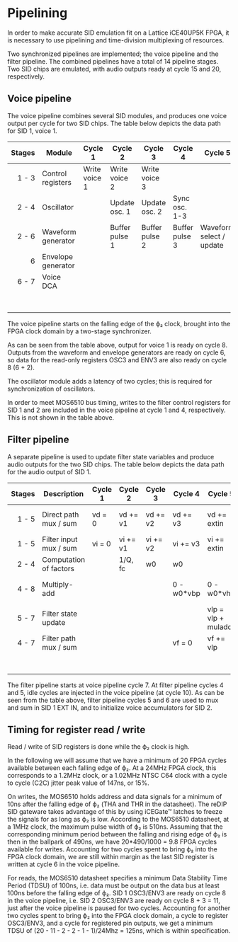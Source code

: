 # Pipelining

In order to make accurate SID emulation fit on a Lattice iCE40UP5K FPGA, it is
necessary to use pipelining and time-division multiplexing of resources.

Two synchronized pipelines are implemented; the voice pipeline and the filter
pipeline. The combined pipelines have a total of 14 pipeline stages. Two SID
chips are emulated, with audio outputs ready at cycle 15 and 20, respectively.

## Voice pipeline

The voice pipeline combines several SID modules, and produces one voice output
per cycle for two SID chips. The table below depicts the data path for SID 1,
voice 1.

| Stages | Module             | Cycle 1        | Cycle 2        | Cycle 3        | Cycle 4        | Cycle 5                  | Cycle 6            | Cycle 7               | Cycle 8     |
|  ----: | -------------------| -------------- |--------------- | -------------- | -------------- | ------------------------ | ------------------ | --------------------- | ----------- |
|  1 - 3 | Control registers  | Write voice 1  | Write voice 2  | Write voice 3  |                |                          |                    |                       |             |
|  2 - 4 | Oscillator         |                | Update osc. 1  | Update osc. 2  | Sync osc. 1-3  |                          |                    |                       |             |
|  2 - 6 | Waveform generator |                | Buffer pulse 1 | Buffer pulse 2 | Buffer pulse 3 | Waveform select / update | Waveform writeback |                       |             |
|  6     | Envelope generator |                |                |                |                |                          | Update counters    |                       |             |
|  6 - 7 | Voice DCA          |                |                |                |                |                          | Buffer wav/env     | DCA = wav*env         |             |
|        |                    |                |                |                |                |                          |                    |                       | Voice 1 out |

The voice pipeline starts on the falling edge of the ϕ₂ clock, brought into the
FPGA clock domain by a two-stage synchronizer.

As can be seen from the table above, output for voice 1 is ready on cycle
8. Outputs from the waveform and envelope generators are ready on cycle 6, so
data for the read-only registers OSC3 and ENV3 are also ready on cycle 8 (6 +
2).

The oscillator module adds a latency of two cycles; this is required for
synchronization of oscillators.

In order to meet MOS6510 bus timing, writes to the filter control registers for
SID 1 and 2 are included in the voice pipeline at cycle 1 and 4, respectively.
This is not shown in the table above.

## Filter pipeline

A separate pipeline is used to update filter state variables and produce audio
outputs for the two SID chips. The table below depicts the data path for the
audio output of SID 1.

| Stages | Description             | Cycle 1        | Cycle 2  | Cycle 3  | Cycle 4    | Cycle 5            | Cycle 6               | Cycle 7          | Cycle 8       | Cycle 9     |
| -----: | ----------------------- | -------------- | ---------| ---------| ---------- | -------------------| --------------------- | ---------------- | ------------- | ----------- |
|  1 - 5 | Direct path mux / sum   | vd = 0         | vd += v1 | vd += v2 | vd += v3   | vd += extin        | (vd2 = 0, buffer vd1) |                  |               |             |
|  1 - 5 | Filter input mux / sum  | vi = 0         | vi += v1 | vi += v2 | vi += v3   | vi += extin        | (vi2 = 0)             |                  |               |             |
|  2 - 4 | Computation of factors  |                | 1/Q, fc  | w0       | w0         |                    |                       |                  |               |             |
|  4 - 8 | Multiply-add            |                |          |          | 0 - w0*vbp | 0 - w0*vhp         | -(vlp + vi) + 1/Q*vbp |                  | vol*(vd + vf) |             |
|  5 - 7 | Filter state update     |                |          |          |            | vlp = vlp + muladd | vbp = vbp + muladd    | vhp = muladd     |               |             |
|  4 - 7 | Filter path mux / sum   |                |          |          | vf = 0     | vf += vlp          | vf += vbp             | vf += vhp        |               |             |
|        |                         |                |          |          |            |                    |                       |                  |               | Audio 1 out |

The filter pipeline starts at voice pipeline cycle 7. At filter pipeline cycles
4 and 5, idle cycles are injected in the voice pipeline (at cycle 10). As can
be seen from the table above, filter pipeline cycles 5 and 6 are used to mux
and sum in SID 1 EXT IN, and to initialize voice accumulators for SID 2.

## Timing for register read / write

Read / write of SID registers is done while the ϕ₂ clock is high.

In the following we will assume that we have a minimum of 20 FPGA cycles
available between each falling edge of ϕ₂. At a 24MHz FPGA clock, this
corresponds to a 1.2MHz clock, or a 1.02MHz NTSC C64 clock with a cycle to
cycle (C2C) jitter peak value of 147ns, or 15%.

On writes, the MOS6510 holds address and data signals for a minimum of 10ns
after the falling edge of ϕ₂ (THA and THR in the datasheet). The reDIP SID
gateware takes advantage of this by using iCEGate™ latches to freeze the
signals for as long as ϕ₂ is low. According to the MOS6510 datasheet, at a 1MHz
clock, the maximum pulse width of ϕ₂ is 510ns. Assuming that the corresponding
minimum period between the falling and rising edge of ϕ₂ is then in the
ballpark of 490ns, we have 20*490/1000 = 9.8 FPGA cycles available for
writes. Accounting for two cycles spent to bring ϕ₂ into the FPGA clock domain,
we are still within margin as the last SID register is written at cycle 6 in
the voice pipeline.

For reads, the MOS6510 datasheet specifies a minimum Data Stability Time Period
(TDSU) of 100ns, i.e. data must be output on the data bus at least 100ns before
the falling edge of ϕ₂. SID 1 OSC3/ENV3 are ready on cycle 8 in the voice
pipeline, i.e. SID 2 OSC3/ENV3 are ready on cycle 8 + 3 = 11, just after the
voice pipeline is paused for two cycles. Accounting for another two cycles
spent to bring ϕ₂ into the FPGA clock domain, a cycle to register OSC3/ENV3,
and a cycle for registered pin outputs, we get a minimum TDSU of (20 - 11 - 2 -
2 - 1 - 1)/24Mhz = 125ns, which is within specification.
